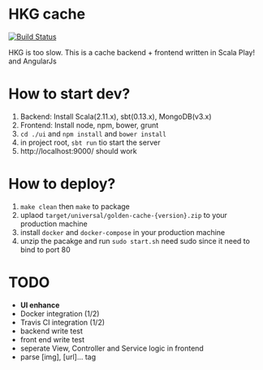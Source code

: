 HKG cache
=====================================

[![Build Status](https://travis-ci.org/mingchuno/golden-cache.svg?branch=develop)](https://travis-ci.org/mingchuno/golden-cache)

HKG is too slow. This is a cache backend + frontend written in Scala Play! and AngularJs

# How to start dev?

1. Backend: Install Scala(2.11.x), sbt(0.13.x), MongoDB(v3.x)
2. Frontend: Install node, npm, bower, grunt
3. `cd ./ui` and `npm install` and `bower install`
4. in project root, `sbt run` tio start the server
5. http://localhost:9000/ should work

# How to deploy?

1. `make clean` then `make` to package
2. uplaod `target/universal/golden-cache-{version}.zip` to your production machine
3. install `docker` and `docker-compose` in your production machine
4. unzip the pacakge and run `sudo start.sh` need sudo since it need to bind to port 80

# TODO

- **UI enhance**
- Docker integration (1/2)
- Travis CI integration (1/2)
- backend write test
- front end write test
- seperate View, Controller and Service logic in frontend
- parse [img], [url]... tag